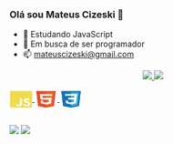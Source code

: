 ### Olá sou Mateus Cizeski 👋

- 🌱 Estudando JavaScript
- 👯 Em busca de ser programador
- 📫 mateuscizeski@gmail.com

<div align="center">
  <a href="https://github.com/MateusCizeski">
  <img height="180em" src="https://github-readme-stats.vercel.app/api?username=MateusCizeski&show_icons=true&theme=onedark&include_all_commits=true&count_private=true"/>
  <img height="180em" src="https://github-readme-stats.vercel.app/api/top-langs/?username=MateusCizeski&layout=compact&langs_count=7&theme=onedark"/>
</div>

  <div style="display: inline_block"><br>
    <img align="center" alt="Rafa-Js" height="30" width="40" src="https://raw.githubusercontent.com/devicons/devicon/master/icons/javascript/javascript-plain.svg">
    <img align="center" alt="Rafa-HTML" height="30" width="40" src="https://raw.githubusercontent.com/devicons/devicon/master/icons/html5/html5-original.svg">
    <img align="center" alt="Rafa-CSS" height="30" width="40" src="https://raw.githubusercontent.com/devicons/devicon/master/icons/css3/css3-original.svg">
  </div>
  
  ##
  
  <div>
    <a href="https://instagram.com/mateuscizeski" target="_blank"><img src="https://img.shields.io/badge/-Instagram-%23E4405F?style=for-the-badge&logo=instagram&logoColor=white" target="_blank"></a>
    <a href="https://www.linkedin.com/in/mateus-cizeski-0a496b13b/" target="_blank"><img src="https://img.shields.io/badge/-LinkedIn-%230077B5?style=for-the-badge&logo=linkedin&logoColor=white" target="_blank"></a>
    
  </div>


